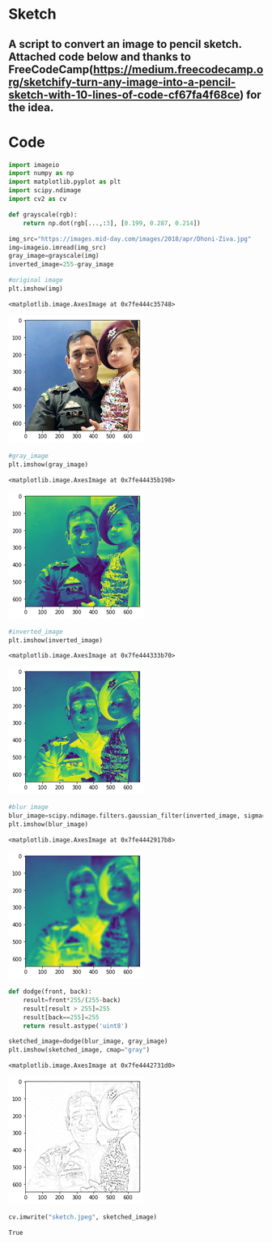 # Sketch
## A script to convert an image to pencil sketch. Attached code below and thanks to FreeCodeCamp(https://medium.freecodecamp.org/sketchify-turn-any-image-into-a-pencil-sketch-with-10-lines-of-code-cf67fa4f68ce) for the idea.
# Code

```python
import imageio
import numpy as np
import matplotlib.pyplot as plt
import scipy.ndimage
import cv2 as cv
```


```python
def grayscale(rgb):
    return np.dot(rgb[...,:3], [0.199, 0.287, 0.214])    
```


```python
img_src="https://images.mid-day.com/images/2018/apr/Dhoni-Ziva.jpg"
img=imageio.imread(img_src)
gray_image=grayscale(img)
inverted_image=255-gray_image
```


```python
#original image
plt.imshow(img)
```




    <matplotlib.image.AxesImage at 0x7fe444c35748>




![png](screen/output_3_1.png)



```python
#gray_image
plt.imshow(gray_image)
```




    <matplotlib.image.AxesImage at 0x7fe44435b198>




![png](screen/output_4_1.png)



```python
#inverted_image
plt.imshow(inverted_image)
```




    <matplotlib.image.AxesImage at 0x7fe444333b70>




![png](screen/output_5_1.png)



```python
#blur image
blur_image=scipy.ndimage.filters.gaussian_filter(inverted_image, sigma=5)
plt.imshow(blur_image)
```




    <matplotlib.image.AxesImage at 0x7fe4442917b8>




![png](screen/output_6_1.png)



```python
def dodge(front, back):
    result=front*255/(255-back)
    result[result > 255]=255
    result[back==255]=255
    return result.astype('uint8')
```


```python
sketched_image=dodge(blur_image, gray_image)
plt.imshow(sketched_image, cmap="gray")
```




    <matplotlib.image.AxesImage at 0x7fe4442731d0>




![png](screen/output_8_1.png)



```python
cv.imwrite("sketch.jpeg", sketched_image)
```




    True


